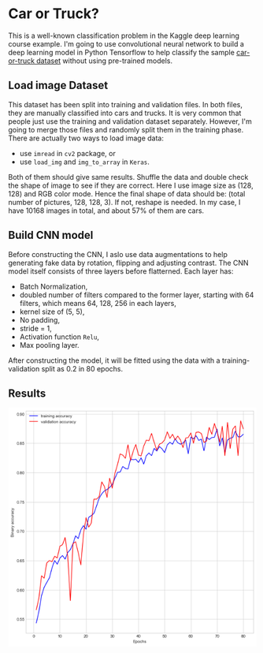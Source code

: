 # Car or Truck?

This is a well-known classification problem in the Kaggle deep learning course example. I'm going to use convolutional neural network to build a deep learning model in Python Tensorflow to help classify the sample [car-or-truck dataset](https://www.kaggle.com/datasets/ryanholbrook/car-or-truck) without using pre-trained models.

## Load image Dataset
This dataset has been split into training and validation files. In both files, they are manually classified into cars and trucks. It is very common that people just use the training and validation dataset separately. However, I'm going to merge those files and randomly split them in the training phase. There are actually two ways to load image data:
  * use `imread` in `cv2` package, or
  * use `load_img` and `img_to_array` in `Keras`. 
 
Both of them should give same results. Shuffle the data and double check the shape of image to see if they are correct. Here I use image size as (128, 128) and RGB color mode. Hence the final shape of data should be: (total number of pictures, 128, 128, 3). If not, reshape is needed. In my case, I have 10168 images in total, and about 57% of them are cars.

## Build CNN model
Before constructing the CNN, I aslo use data augmentations to help generating fake data by rotation, flipping and adjusting contrast. The CNN model itself consists of three layers before flatterned. Each layer has:
 * Batch Normalization, 
 * doubled number of filters compared to the former layer, starting with 64 filters, which means 64, 128, 256 in each layers,
 * kernel size of (5, 5),
 * No padding,
 * stride = 1,
 * Activation function `Relu`,
 * Max pooling layer.

After constructing the model, it will be fitted using the data with a training-validation split as 0.2 in 80 epochs.

## Results
![training vs. validation accuracy](accuracy.png)
